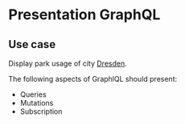 # Presentation GraphQL

## Use case

Display park usage of city [Dresden](https://www.dresden.de/apps_ext/ParkplatzApp/index).

The following aspects of GraphlQL should present:

- Queries
- Mutations
- Subscription
